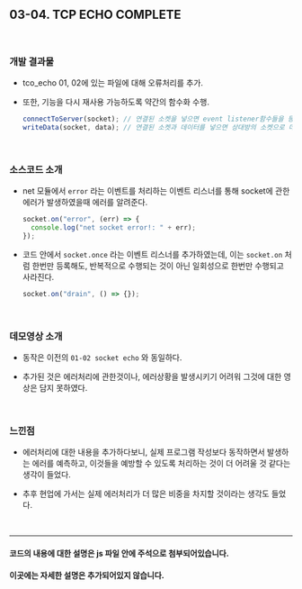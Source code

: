 ## 03-04. TCP ECHO COMPLETE

<br>

### 개발 결과물

- tco_echo 01, 02에 있는 파일에 대해 오류처리를 추가.

- 또한, 기능을 다시 재사용 가능하도록 약간의 함수화 수행.

  ```js
  connectToServer(socket); // 연결된 소켓을 넣으면 event listener함수들을 등록해주는 함수.
  writeData(socket, data); // 연결된 소켓과 데이터를 넣으면 상대방의 소켓으로 데이터를 전송해주는 함수. (에러처리 포함 - 안보내졌을 경우 다시 보낸다.)
  ```

<br>

### 소스코드 소개

- net 모듈에서 `error` 라는 이벤트를 처리하는 이벤트 리스너를 통해 socket에 관한 에러가 발생하였을때 에러를 알려준다.

  ```js
  socket.on("error", (err) => {
    console.log("net socket error!: " + err);
  });
  ```

- 코드 안에서 `socket.once` 라는 이벤트 리스너를 추가하였는데, 이는 `socket.on` 처럼 한번만 등록해도, 반복적으로 수행되는 것이 아닌 일회성으로 한번만 수행되고 사라진다.

  ```js
  socket.on("drain", () => {});
  ```

<br>

### 데모영상 소개

- 동작은 이전의 `01-02 socket echo` 와 동일하다.

- 추가된 것은 에러처리에 관한것이나, 에러상황을 발생시키기 어려워 그것에 대한 영상은 담지 못하였다.

<br>

### 느낀점

- 에러처리에 대한 내용을 추가하다보니, 실제 프로그램 작성보다 동작하면서 발생하는 에러를 예측하고, 이것들을 예방할 수 있도록 처리하는 것이 더 어려울 것 같다는 생각이 들었다.

- 추후 현업에 가서는 실제 에러처리가 더 많은 비중을 차지할 것이라는 생각도 들었다.

<br>

---

#### 코드의 내용에 대한 설명은 js 파일 안에 주석으로 첨부되어있습니다.

#### 이곳에는 자세한 설명은 추가되어있지 않습니다.
